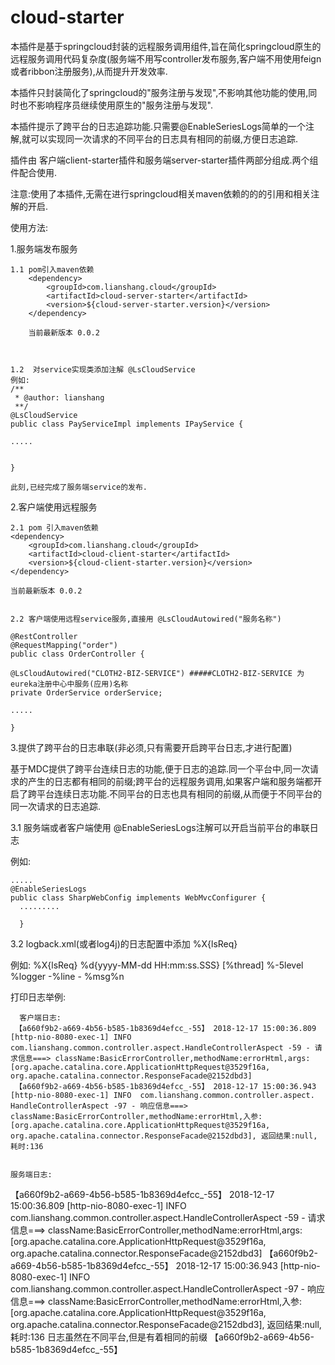 # cloud-starter

本插件是基于springcloud封装的远程服务调用组件,旨在简化springcloud原生的远程服务调用代码复杂度(服务端不用写controller发布服务,客户端不用使用feign或者ribbon注册服务),从而提升开发效率.

本插件只封装简化了springcloud的"服务注册与发现",不影响其他功能的使用,同时也不影响程序员继续使用原生的"服务注册与发现".

本插件提示了跨平台的日志追踪功能.只需要@EnableSeriesLogs简单的一个注解,就可以实现同一次请求的不同平台的日志具有相同的前缀,方便日志追踪.

插件由 客户端client-starter插件和服务端server-starter插件两部分组成.两个组件配合使用.

注意:使用了本插件,无需在进行springcloud相关maven依赖的的的引用和相关注解的开启.           



使用方法:

1.服务端发布服务

	1.1 pom引入maven依赖   
		<dependency>
			<groupId>com.lianshang.cloud</groupId>
			<artifactId>cloud-server-starter</artifactId>
			<version>${cloud-server-starter.version}</version>
		</dependency>

		当前最新版本 0.0.2



	1.2  对service实现类添加注解 @LsCloudService
	例如:
	/**
	 * @author: lianshang
	 **/
	@LsCloudService
	public class PayServiceImpl implements IPayService {

	.....


	}

	此刻,已经完成了服务端service的发布.



2.客户端使用远程服务

	2.1 pom 引入maven依赖
	<dependency>
		<groupId>com.lianshang.cloud</groupId>
		<artifactId>cloud-client-starter</artifactId>
		<version>${cloud-client-starter.version}</version>
	</dependency>

	当前最新版本 0.0.2


	2.2 客户端使用远程service服务,直接用 @LsCloudAutowired("服务名称")

	@RestController
	@RequestMapping("order")
	public class OrderController {

  	@LsCloudAutowired("CLOTH2-BIZ-SERVICE") #####CLOTH2-BIZ-SERVICE 为eureka注册中心中服务(应用)名称
  	private OrderService orderService;

  	.....

  	}



3.提供了跨平台的日志串联(非必须,只有需要开启跨平台日志,才进行配置)

  基于MDC提供了跨平台连续日志的功能,便于日志的追踪.同一个平台中,同一次请求的产生的日志都有相同的前缀;跨平台的远程服务调用,如果客户端和服务端都开启了跨平台连续日志功能.不同平台的日志也具有相同的前缀,从而便于不同平台的同一次请求的日志追踪.

  3.1 服务端或者客户端使用 @EnableSeriesLogs注解可以开启当前平台的串联日志

  例如:

    .....
  	@EnableSeriesLogs
	public class SharpWebConfig implements WebMvcConfigurer {
      .........

      }



  3.2 logback.xml(或者log4j)的日志配置中添加 %X{lsReq}
  
  例如:
   <appender name="STDOUT" class="ch.qos.logback.core.ConsoleAppender">
        <encoder class="ch.qos.logback.classic.encoder.PatternLayoutEncoder">
            <pattern>%X{lsReq} %d{yyyy-MM-dd HH:mm:ss.SSS} [%thread] %-5level %logger -%line - %msg%n</pattern>
        </encoder>
    </appender>
    
    
  打印日志举例:

	  客户端日志:
	 【a660f9b2-a669-4b56-b585-1b8369d4efcc_-55】 2018-12-17 15:00:36.809 [http-nio-8080-exec-1] INFO  com.lianshang.common.controller.aspect.HandleControllerAspect -59 - 请求信息===> className:BasicErrorController,methodName:errorHtml,args:[org.apache.catalina.core.ApplicationHttpRequest@3529f16a, org.apache.catalina.connector.ResponseFacade@2152dbd3]
	 【a660f9b2-a669-4b56-b585-1b8369d4efcc_-55】 2018-12-17 15:00:36.943 [http-nio-8080-exec-1] INFO  com.lianshang.common.controller.aspect.	  HandleControllerAspect -97 - 响应信息===> className:BasicErrorController,methodName:errorHtml,入参:[org.apache.catalina.core.ApplicationHttpRequest@3529f16a, org.apache.catalina.connector.ResponseFacade@2152dbd3], 返回结果:null, 耗时:136


    服务端日志:
   【a660f9b2-a669-4b56-b585-1b8369d4efcc_-55】 2018-12-17 15:00:36.809 [http-nio-8080-exec-1] INFO  com.lianshang.common.controller.aspect.HandleControllerAspect -59 - 请求信息===> className:BasicErrorController,methodName:errorHtml,args:[org.apache.catalina.core.ApplicationHttpRequest@3529f16a, org.apache.catalina.connector.ResponseFacade@2152dbd3]
   【a660f9b2-a669-4b56-b585-1b8369d4efcc_-55】 2018-12-17 15:00:36.943 [http-nio-8080-exec-1] INFO  com.lianshang.common.controller.aspect.HandleControllerAspect -97 - 响应信息===> className:BasicErrorController,methodName:errorHtml,入参:[org.apache.catalina.core.ApplicationHttpRequest@3529f16a, org.apache.catalina.connector.ResponseFacade@2152dbd3], 返回结果:null, 耗时:136
   日志虽然在不同平台,但是有着相同的前缀  【a660f9b2-a669-4b56-b585-1b8369d4efcc_-55】

